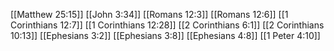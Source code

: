 [[Matthew 25:15]]
[[John 3:34]]
[[Romans 12:3]]
[[Romans 12:6]]
[[1 Corinthians 12:7]]
[[1 Corinthians 12:28]]
[[2 Corinthians 6:1]]
[[2 Corinthians 10:13]]
[[Ephesians 3:2]]
[[Ephesians 3:8]]
[[Ephesians 4:8]]
[[1 Peter 4:10]]
